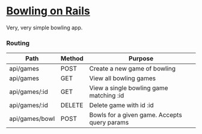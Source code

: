 # [Bowling on Rails](http://bowling-game-api.herokuapp.com)
Very, very simple bowling app.

### Routing
| Path           | Method | Purpose                                      |
|----------------|--------|----------------------------------------------|
| api/games      |  POST  | Create a new game of bowling                 |
| api/games      |  GET   | View all bowling games                       |
| api/games/:id  |  GET   | View a single bowling game matching :id      |
| api/games/:id  | DELETE | Delete game with id :id                      |
| api/games/bowl |  POST  | Bowls for a given game. Accepts query params |
